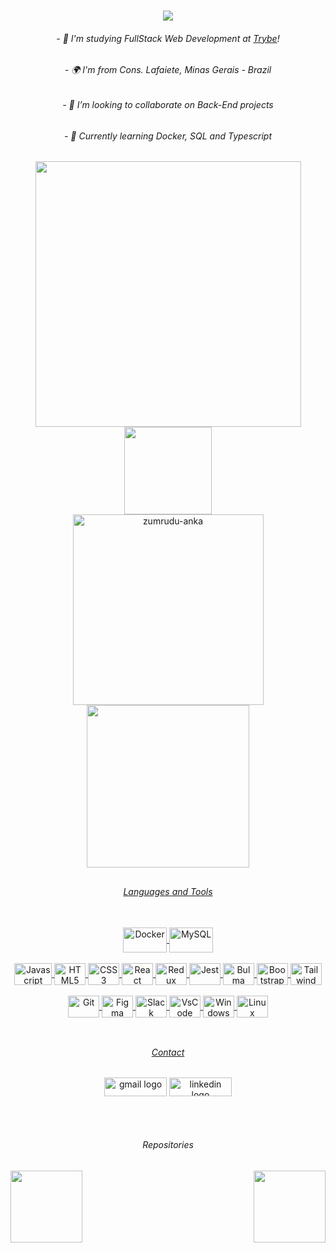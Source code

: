 <h1 align="center">
  <a href="https://git.io/typing-svg">
    <img src="https://readme-typing-svg.herokuapp.com/?lines=Hello+World!+👋;+I'am+Rafael+Souza!+🇧🇷;&center=true&size=15">
  </a>

<h6 align="center"> - 🌱 I'm studying FullStack Web Development at <a href="https://www.betrybe.com/"><i>Trybe</i></a>!</h6>
<h6 align="center"> - 🌍  I'm from Cons. Lafaiete, Minas Gerais - Brazil</h6>
<h6 align="center"> - 👯 I’m looking to collaborate on Back-End projects</h6>
<h6 align="center"> - 🧠 Currently learning Docker, SQL and Typescript</h6>

##

<div align="center">
  <img width=425 src="https://github-readme-stats.vercel.app/api?hide_title=true&&include_all_commits=true&count_private=true&disable_animations=false&username=Rafael-Souza-97&show_icons=true&theme=react&border_color=61dafb&hide_border=true" />
  <img width=140 src="https://c.tenor.com/rkY5QA5c3VAAAAAC/gato-digitando.gif" />
</div>
 
<div align=center>
  <a href="https://github.com/denvercoder1/github-readme-streak-stats" title="Go to Source">
  <img align="center" width=305 src="https://github-readme-streak-stats.herokuapp.com/?user=Rafael-Souza-97&theme=react&border=61dafb&hide_border=true" alt="zumrudu-anka" />
  </a>
  <a href="https://github.com/anuraghazra/github-readme-stats">
  <img width=260 align="center" src="https://github-readme-stats.vercel.app/api/top-langs/?username=Rafael-Souza-97&hide=c%23,powershell,Mathematica,Ruby,Objective-C,Objective-C%2b%2b,Cuda&title_color=61dafb&text_color=ffffff&icon_color=61dafb&bg_color=20232a&langs_count=8&layout=compact&border_color=61dafb&hide_border=true" />
</div>

##

<div align="center">
  <h6 align="center">Languages and Tools</h6>
  <a href="https://github.com/Rafael-Souza-97" /><br>
  <img align="center" alt="Docker" height="40" width="70" src="https://cdn.jsdelivr.net/gh/devicons/devicon/icons/docker/docker-original-wordmark.svg" />
  <img align="center" alt="MySQL" height="40" width="70" src="https://cdn.jsdelivr.net/gh/devicons/devicon/icons/mysql/mysql-original-wordmark.svg" />
  <br>
  <br>
  <img align="center" alt="Javascript" height="35" width="60" src="https://cdn.jsdelivr.net/gh/devicons/devicon/icons/javascript/javascript-original.svg" />
  <img align="center" alt="HTML5" height="35" width="50" src="https://cdn.jsdelivr.net/gh/devicons/devicon/icons/html5/html5-original.svg" />
  <img align="center" alt="CSS3" height="35" width="50" src="https://cdn.jsdelivr.net/gh/devicons/devicon/icons/css3/css3-original.svg" />
  <img align="center" alt="React" height="35" width="50" src="https://cdn.jsdelivr.net/gh/devicons/devicon/icons/react/react-original-wordmark.svg" />
  <img align="center" alt="Redux" height="35" width="50" src="https://cdn.jsdelivr.net/gh/devicons/devicon/icons/redux/redux-original.svg" />
  <img align="center" alt="Jest" height="35" width="50" src="https://cdn.jsdelivr.net/gh/devicons/devicon/icons/jest/jest-plain.svg" />
  <img align="center" alt="Bulma" height="35" width="50"  src="https://cdn.jsdelivr.net/gh/devicons/devicon/icons/bulma/bulma-plain.svg" />
  <img align="center" alt="Bootstrap" height="35" width="50" src="https://cdn.jsdelivr.net/gh/devicons/devicon/icons/bootstrap/bootstrap-original-wordmark.svg" />
  <img align="center" alt="Tailwind" height="35" width="50" src="https://cdn.jsdelivr.net/gh/devicons/devicon/icons/tailwindcss/tailwindcss-plain.svg" />
  <br>
  <br>
  <img align="center" alt="Git" height="35" width="50" src="https://cdn.jsdelivr.net/gh/devicons/devicon/icons/git/git-original.svg" />
  <img align="center" alt="Figma" height="35" width="50" src="https://cdn.jsdelivr.net/gh/devicons/devicon/icons/figma/figma-original.svg" />   
  <img align="center" alt="Slack" height="35" width="50" src="https://cdn.jsdelivr.net/gh/devicons/devicon/icons/slack/slack-original.svg" />
  <img align="center" alt="VsCode" height="35" width="50" src="https://cdn.jsdelivr.net/gh/devicons/devicon/icons/vscode/vscode-original.svg" />
  <img align="center" alt="Windows" height="35" width="50" src="https://cdn.jsdelivr.net/gh/devicons/devicon/icons/windows8/windows8-original.svg" />
  <img align="center" alt="Linux" height="35" width="50" src="https://cdn.jsdelivr.net/gh/devicons/devicon/icons/linux/linux-original.svg" />
</div>

<br>

##

<h6 align="center">Contact</h6>
<div align="center">
  <a href = "mailto:apsouza.rafael97@gmail.com"><img src="https://img.shields.io/badge/-Gmail-%23333?style=for-the-badge&logo=gmail&logoColor=white" target="_blank" alt="gmail logo" width=100 height=30 ></a>
  <a href="https://www.linkedin.com/in/rafael-souza97/" target="_blank"><img src="https://img.shields.io/badge/LinkedIn-0077B5?style=for-the-badge&logo=linkedin&logoColor=white" alt="linkedin logo" width=100 height=30 ></a>
</div>

##

<br>

<h6 align="center">Repositories</h6>
  <a align="left" href="https://github.com/Rafael-Souza-97/exchange-wallet" title="Exchange Wallet"><img align="left" height="115" src="https://github-readme-stats.vercel.app/api/pin/?username=Rafael-Souza-97&repo=exchange-wallet&theme=react&border_color=61dafb&border_radius=10"></a>
<div width="10%" align="center">
  <a align="right" href="https://github.com/Rafael-Souza-97/shopping-cart" title="Shopping Cart"><img align="right" height="115" src="https://github-readme-stats.vercel.app/api/pin/?username=Rafael-Souza-97&repo=shopping-cart&theme=react&border_color=61dafb&border_radius=10"></a>
</div>
